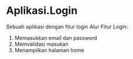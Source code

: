 # Aplikasi.Login
Sebuah aplikasi dengan fitur login
Alur Fitur Login:
1. Memasukkan email dan password
2. Memvalidasi masukan
3. Menampilkan halaman home
